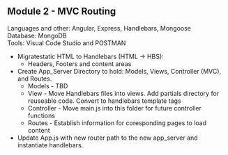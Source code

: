 <h2>Module 2 - MVC Routing</h2>
<p>Languages and other: Angular, Express, Handlebars, Mongoose<br />
  Database: MongoDB<br />
  Tools: Visual Code Studio and POSTMAN</p>
<ul>
  
  <li>Migratestatic HTML to Handlebars (HTML -> HBS):
    <ul>
      <li>Headers, Footers and content areas</li>
    </ul>
  </li>
  <li>Create App_Server Directory to hold: Models, Views, Controller (MVC), and Routes.
    <ul>
      <li>Models - TBD</li>
      <li>View - Move Handlebars files into views. Add partials directory for reuseable code. Convert to handlebars template tags </li>
      <li>Controller - Move main.js into this folder for future controller functions</li>
      <li>Routes - Establish information for coresponding pages to load content</li>
    </ul>
  </li>
  <li>Update App.js with new router path to the new app_server and instantiate handlebars.</li>
  </ul>
